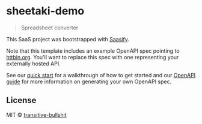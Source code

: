# sheetaki-demo

> Spreadsheet converter

This SaaS project was bootstrapped with [Saasify](https://saasify.sh).

Note that this template includes an example OpenAPI spec pointing to [httbin.org](https://httpbin.org). You'll want to replace this spec with one representing your externally hosted API.

See our [quick start](https://docs.saasify.sh/#/quick-start) for a walkthrough of how to get started and our [OpenAPI guide](https://docs.saasify.sh/#/openapi) for more information on generating your own OpenAPI spec.

## License

MIT © [transitive-bullshit](https://github.com/transitive-bullshit)
